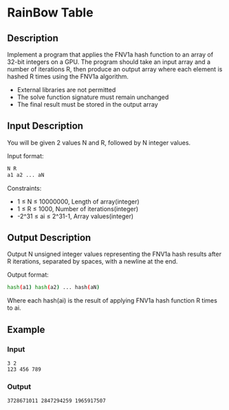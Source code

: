# RainBow Table

## Description
Implement a program that applies the FNV1a hash function to an array of 32-bit integers on a GPU. The program should take an input array and a number of iterations R, then produce an output array where each element is hashed R times using the FNV1a algorithm.

- External libraries are not permitted
- The solve function signature must remain unchanged
- The final result must be stored in the output array

## Input Description
You will be given 2 values N and R, followed by N integer values.

Input format:
```bash
N R
a1 a2 ... aN
```

Constraints:
- 1 ≤ N ≤ 10000000, Length of array(integer)
- 1 ≤ R ≤ 1000, Number of iterations(integer)
- -2^31 ≤ ai ≤ 2^31-1, Array values(integer)

## Output Description
Output N unsigned integer values representing the FNV1a hash results after R iterations, separated by spaces, with a newline at the end.

Output format:
```bash
hash(a1) hash(a2) ... hash(aN)
```

Where each hash(ai) is the result of applying FNV1a hash function R times to ai.

## Example

### Input
```
3 2
123 456 789
```

### Output
```
3728671011 2847294259 1965917507
```